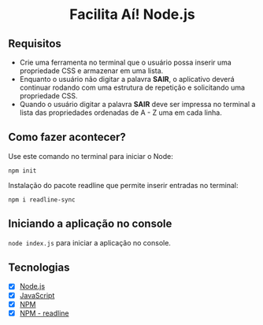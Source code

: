 <div align='center'>

  <h1>Facilita Aí! Node.js</h1>


  

  

</div>

## Requisitos



* Crie uma ferramenta no terminal que o usuário possa inserir uma propriedade CSS e armazenar em uma lista.
* Enquanto o usuário não digitar a palavra **SAIR**, o aplicativo deverá continuar rodando com uma estrutura de repetição e solicitando uma propriedade CSS.
* Quando o usuário digitar a palavra **SAIR** deve ser impressa no terminal a lista das propriedades ordenadas de A - Z uma em cada linha.

## Como fazer acontecer?

Use este comando no terminal para iniciar o Node:

``` npm init ```

Instalação do pacote readline que permite inserir entradas no terminal:

``` npm i readline-sync ```

## Iniciando a aplicação no console
``` node index.js ``` para iniciar a aplicação no console.
  
## Tecnologias
  
  - [x] [Node.js](https://nodejs.org/en/)
  - [x] [JavaScript](https://developer.mozilla.org/pt-BR/docs/Web/JavaScript/Reference/Global_Objects/Array)
  - [x] [NPM](https://www.npmjs.com/)
  - [x] [NPM - readline](https://nodejs.reativa.dev/0014-node-input-from-cli/index)

  <div id="autor" align="center">
